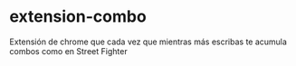 # extension-combo
Extensión de chrome que cada vez que mientras más escribas te acumula combos como en Street Fighter
